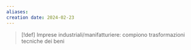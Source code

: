 ```yaml
---
aliases: 
creation date: 2024-02-23
---
```


>[!def]
>Imprese industriali/manifatturiere: compiono trasformazioni tecniche dei beni
